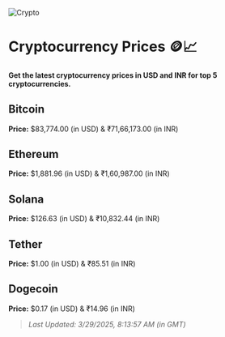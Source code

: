 
![Crypto](https://www.techguide.com.au/wp-content/uploads/2020/11/crypto3.jpeg)

# Cryptocurrency Prices 🪙📈

#### Get the latest cryptocurrency prices in USD and INR for top 5 cryptocurrencies.

## Bitcoin

**Price:** $83,774.00 (in USD) & ₹71,66,173.00 (in INR)

## Ethereum

**Price:** $1,881.96 (in USD) & ₹1,60,987.00 (in INR)

## Solana

**Price:** $126.63 (in USD) & ₹10,832.44 (in INR)

## Tether

**Price:** $1.00 (in USD) & ₹85.51 (in INR)

## Dogecoin

**Price:** $0.17 (in USD) & ₹14.96 (in INR)

> _Last Updated: 3/29/2025, 8:13:57 AM (in GMT)_
